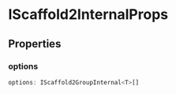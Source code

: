 # IScaffold2InternalProps

## Properties

### options

```ts
options: IScaffold2GroupInternal<T>[]
```
